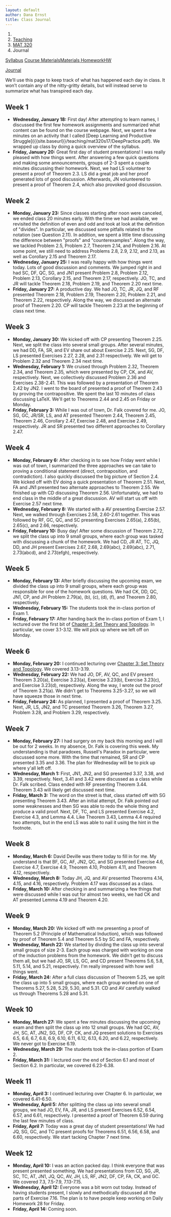 ```yaml
---
layout: default
author: Dana Ernst
title: Class Journal
---
```


<ol class="breadcrumb">
  <li><a href="/"><i class="fa fa-home"></i></a></li>
  <li><a href="/teaching/">Teaching</a></li>
  <li><a href="/teaching/mat320s17">MAT 320</a></li>
  <li class="active">Journal</li>
</ol>

<div class="row">
<div class="col-xs-12">
<div class="btn-group btn-group-justified">
<a class="btn btn-default btn-success" href="{{site.baseurl}}/teaching/mat320s17/syllabus/">Syllabus</a>

<a class="btn btn-default btn-primary" href="{{site.baseurl}}/teaching/mat320s17/materials/">
<span class="hidden-xs">Course Materials</span><span class="visible-xs">Materials</span>
</a>

<a class="btn btn-default btn-warning" href="{{site.baseurl}}/teaching/mat320s17/homework/">
<span class="hidden-xs">Homework</span><span class="visible-xs">HW</span>
</a>

<a class="btn btn-default btn-info" href="{{site.baseurl}}/teaching/mat320s17/journal/">Journal</a>
</div>
</div>
</div>

<p style="margin-top:10px;">
We’ll use this page to keep track of what has happened each day in class. It won’t contain any of the nitty-gritty details, but will instead serve to summarize what has transpired each day.
</p>

## Week 1 ##

<ul class="fa-ul">
  <li><i class="fa-li fa fa-calendar-check-o"></i><b>Wednesday, January 18:</b> First day!  After attempting to learn names, I discussed the first few homework assignments and summarized what content can be found on the course webpage. Next, we spent a few minutes on an activity that I called [Deep Learning and Productive Struggle]({{site.baseurl}}/teaching/mat320s17/DeepPractice.pdf). We wrapped up class by doing a quick overview of the syllabus.</li>
  <li><i class="fa-li fa fa-calendar-check-o"></i><b>Friday, January 20:</b> Great first day of student presentations!  I was really pleased with how things went.  After answering a few quick questions and making some announcements, groups of 2-3 spent a couple minutes discussing their homework.  Next, we had LS volunteer to present a proof of Theorem 2.3.  LS did a great job and her proof generated lots of good discussion.  Afterwards, JN volunteered to present a proof of Theorem 2.4, which also provoked good discussion.</li>
</ul>

## Week 2 ##

<ul class="fa-ul">
  <li><i class="fa-li fa fa-calendar-check-o"></i><b>Monday, January 23:</b> Since classes starting after noon were canceled, we ended class 20 minutes early.  With the time we had available, we revisited the definition of even and odd and took at look at the definition of "divides".  In particular, we discussed some pitfalls related to the notation (see Question 2.11).  In addition, we spent a little time discussing the difference between "proofs" and "counterexamples".  Along the way, we tackled Problem 2.5, Problem 2.7, Theorem 2.14, and Problem 2.16.  At some point, we still need to address Problems 2.8, 2.9, 2.12, and 2.13, as well as Corollary 2.15 and Theorem 2.17.</li>
  <li><i class="fa-li fa fa-calendar-check-o"></i><b>Wednesday, January 25:</b> I was really happy with how things went today.  Lots of good discussion and comments.  We jumped right in and had SC, DF, QC, SG, and JN1 present Problem 2.8, Problem 2.12, Problem 2.13, Corollary 2.15, and Theorem 2.17, respectively.  JO, TC, and JR will tackle Theorem 2.18, Problem 2.19, and Theorem 2.20 next time.</li>
  <li><i class="fa-li fa fa-calendar-check-o"></i><b>Friday, January 27:</b> A productive day.  We had JO, TC, JR, JQ, and RF presented Theorem 2.18, Problem 2.19, Theorem 2.20, Problem 2.21, and Theorem 2.22, respectively.  Along the way, we discussed an alternate proof of Theorem 2.20.  CP will tackle Theorem 2.23 at the beginning of class next time.</li>
</ul>

## Week 3 ##

<ul class="fa-ul">
  <li><i class="fa-li fa fa-calendar-check-o"></i><b>Monday, January 30:</b> We kicked off with CP presenting Theorem 2.25.  Next, we split the class into several small groups.  After several minutes, we had DD, FA, SR, and EV share out about Exercise 2.25.  Next, SG, DF, LS presented Exercises 2.27, 2.28, and 2.31 respectively.  We will get to Problem 2.32 and Theorem 2.34 next time.</li>
  <li><i class="fa-li fa fa-calendar-check-o"></i><b>Wednesday, February 1:</b> We cruised through Problem 2.32, Theorem 2.34, and Theorem 2.35, which were presented by CP, CK, and AV, respectively.  Next, we collectively discussed Problem 2.36 and Exercises 2.38-2.41. This was followed by a presentation of Theorem 2.42 by JN2. I went to the board of presented a proof of Theorem 2.43 by proving the contrapositive.  We spent the last 10 minutes of class discussing LaTeX.  We'll get to Theorems 2.44 and 2.45 on Friday or Monday.</li>
  <li><i class="fa-li fa fa-calendar-check-o"></i><b>Friday, February 3:</b> While I was out of town, Dr. Falk covered for me. JO, SG, GC, JR/SR, LS, and AT presented Theorem 2.44, Theorem 2.45, Theorem 2.46, Corollary 2.47, Exercise 2.48, and Exercise 2.49, respectively.  JR and SR presented two different approaches to Corollary 2.47.</li>
</ul>

## Week 4 ##

<ul class="fa-ul">
  <li><i class="fa-li fa fa-calendar-check-o"></i><b>Monday, February 6:</b> After checking in to see how Friday went while I was out of town, I summarized the three approaches we can take to proving a conditional statement (direct, contraposition, and contradiction). I also quickly discussed the big picture of Section 2.4.  We kicked off with EV doing a quick presentation of Theorem 2.51.  Next, FA and JN1 presented two alternate approaches to Theorem 2.55.  We finished up with CD discussing Theorem 2.56.  Unfortunately, we had to end class in the middle of a great discussion.  AV will start us off with Exercise 2.57 next time.</li>
  <li><i class="fa-li fa fa-calendar-check-o"></i><b>Wednesday, February 8:</b> We started with a AV presenting Exercise 2.57.  Next, we walked through Exercises 2.58, 2.60-2.61 together.  This was followed by RF, GC, QC, and SC presenting Exercises 2.65(a), 2.65(b), 2.65(c), and 2.66, respectively.</li>
  <li><i class="fa-li fa fa-calendar-check-o"></i><b>Friday, February 10:</b> Busy day! After some discussion of Theorem 2.72, we split the class up into 9 small groups, where each group was tasked with discussing a chunk of the homework.  We had CD, JR AT, TC, JQ, DD, and JH present Exercises 2.67, 2.68, 2.69(abc), 2.69(abc), 2.71, 2.73(abcd), and 2.73(efgh), respectively.</li>
</ul>

## Week 5 ##

<ul class="fa-ul">
  <li><i class="fa-li fa fa-calendar-check-o"></i><b>Monday, February 13:</b> After briefly discussing the upcoming exam, we divided the class up into 9 small groups, where each group was responsible for one of the homework questions.  We had CK, DD, QC, JN1, CP, and JH Problem 2.79(a), (b), (c), (d), (f), and Theorem 2.80, respectively.</li>
  <li><i class="fa-li fa fa-calendar-check-o"></i><b>Wednesday, February 15:</b> The students took the in-class portion of Exam 1.</li>
  <li><i class="fa-li fa fa-calendar-check-o"></i><b>Friday, February 17:</b> After handing back the in-class portion of Exam 1, I lectured over the first bit of <a href="{{site.baseurl}}/teaching/mat320s17/IntroSetTheoryTopology.pdf">Chapter 3: Set Theory and Topology</a>. In particular, we cover 3.1-3.12. We will pick up where we left off on Monday.</li>
</ul>

## Week 6 ##

<ul class="fa-ul">
  <li><i class="fa-li fa fa-calendar-check-o"></i><b>Monday, February 20:</b> I continued lecturing over <a href="{{site.baseurl}}/teaching/mat320s17/IntroSetTheoryTopology.pdf">Chapter 3: Set Theory and Topology</a>.  We covered 3.13-3.19.</li>
  <li><i class="fa-li fa fa-calendar-check-o"></i><b>Wednesday, February 22:</b> We had JO, DF, AV, QC, and EV present Theorem 3.20(a), Exercise 3.23(a), Exercise 3.23(b), Exercise 3.23(c), and Exercise 3.23(d), respectively.  Along the way, I wrote out the proof of Theorem 3.21(a). We didn't get to Theorems 3.25-3.27, so we will have squeeze those in next time.</li>
  <li><i class="fa-li fa fa-calendar-check-o"></i><b>Friday, February 24:</b> As planned, I presented a proof of Theorem 3.25. Next, JR, LS, JN2, and TC presented Theorem 3.26, Theorem 3.27, Problem 3.28, and Problem 3.29, respectively.</li>
</ul>

## Week 7 ##

<ul class="fa-ul">
  <li><i class="fa-li fa fa-calendar-check-o"></i><b>Monday, February 27:</b> I had surgery on my back this morning and I will be out for 2 weeks.  In my absence, Dr. Falk is covering this week.  My understanding is that paradoxes, Russell's Paradox in particular, were discussed some more.  With the time that remained, SR and CP presented 3.35 and 3.36.  The plan for Wednesday will be to pick up where y'all left off.</li>
  <li><i class="fa-li fa fa-calendar-check-o"></i><b>Wednesday, March 1:</b> First, JN1, JN2, and SG presented 3.37, 3.38, and 3.39, respectively. Next, 3.41 and 3.42 were discussed as a class while Dr. Falk scribed. Class ended with RF presenting Theorem 3.44. Theorem 3.43 will likely get discussed next time.</li>
  <li><i class="fa-li fa fa-calendar-check-o"></i><b>Friday, March 3:</b> The word on the street is that, class started off with SG presenting Theorem 3.43.  After an initial attempt, Dr. Falk pointed out some weaknesses and then SG was able to redo the whole thing and produce a valid proof. Next, DF, TC, and LS presented Exercise 4.2, Exercise 4.3, and Lemma 4.4.  Like Theorem 3.43, Lemma 4.4 required two attempts, but in the end LS was able to nail it using the hint in the footnote.</li>
</ul>

## Week 8 ##

<ul class="fa-ul">
  <li><i class="fa-li fa fa-calendar-check-o"></i><b>Monday, March 6:</b> David Deville was there today to fill in for me. My understand is that BF, GC, AF, JN2, QC, and SG presented Exercise 4.6, Exercise 4.7, Exercise 4.9, Theorem 4.10, Problem 4.11, and Theorem 4.12, respectively.</li>
  <li><i class="fa-li fa fa-calendar-check-o"></i><b>Wednesday, March 8:</b> Today JH, JQ, and AV presented Theorems 4.14, 4.15, and 4.16, respectively. Problem 4.17 was discussed as a class.</li>
  <li><i class="fa-li fa fa-calendar-check-o"></i><b>Friday, March 10:</b> After checking in and summarizing a few things that were discussed while I was out for almost two weeks, we had CK and AT presented Lemma 4.19 and Theorem 4.20.</li>
</ul>

## Week 9 ##

<ul class="fa-ul">
  <li><i class="fa-li fa fa-calendar-check-o"></i><b>Monday, March 20:</b> We kicked off with me presenting a proof of Theorem 5.2 (Principle of Mathematical Induction), which was followed by proof of Theorem 5.4 and Theorem 5.5 by SC and FA, respectively.</li>
  <li><i class="fa-li fa fa-calendar-check-o"></i><b>Wednesday, March 22:</b> We started by dividing the class up into several small groups of size 2-3.  Each group was charged with working on one of the induction problems from the homework.  We didn't get to discuss them all, but we had JO, SR, LS, GC, and CD present Theorems 5.6, 5.8, 5.11, 5.14, and 5.21, respectively. I'm really impressed with how well things went.</li>
  <li><i class="fa-li fa fa-calendar-check-o"></i><b>Friday, March 24:</b> After a full class discussion of Theorem 5.25, we split the class up into 5 small groups, where each group worked on one of Theorems 5.27, 5.28, 5.29, 5.30, and 5.31. CD and AV carefully walked us through Theorems 5.28 and 5.31.</li>
</ul>

## Week 10 ##

<ul class="fa-ul">
  <li><i class="fa-li fa fa-calendar-check-o"></i><b>Monday, March 27:</b> We spent a few minutes discussing the upcoming exam and then split the class up into 12 small groups.  We had QC, AV, JH, SC, AT, JN2, SG, DF, CP, CK, and JQ present solutions to Exercises 6.5, 6.6, 6.7, 6.8, 6.9, 6.10, 6.11, 6.12, 6.13, 6.20, and 6.22, respectively.  We never got to Exercise 6.19.</li>
  <li><i class="fa-li fa fa-calendar-check-o"></i><b>Wednesday, March 29:</b> The students took the in-class portion of Exam 2.</li>
  <li><i class="fa-li fa fa-calendar-check-o"></i><b>Friday, March 31:</b> I lectured over the end of Section 6.1 and most of Section 6.2.  In particular, we covered 6.23-6.38.</li>
</ul>

## Week 11 ##

<ul class="fa-ul">
  <li><i class="fa-li fa fa-calendar-check-o"></i><b>Monday, April 3:</b> I continued lecturing over Chapter 6.  In particular, we covered 6.41-6.50.</li>
  <li><i class="fa-li fa fa-calendar-check-o"></i><b>Wednesday, April 5:</b> After splitting the class up into several small groups, we had JO, EV, FA, JR, and LS present Exercises 6.52, 6.54, 6.57, and 6.61, respectively. I presented a proof of Theorem 6.59 during the last few minutes of class.</li>
  <li><i class="fa-li fa fa-calendar-check-o"></i><b>Friday, April 7:</b> Today was a great day of student presentations! We had JQ, SG, GC, and TC present proofs for Theorems 6.51, 6.56, 6.58, and 6.60, respectively.  We start tacking Chapter 7 next time.</li>
</ul>

## Week 12 ##

<ul class="fa-ul">
  <li><i class="fa-li fa fa-calendar-check-o"></i><b>Monday, April 10:</b> I was an action packed day.  I think everyone that was present presented something.  We had presentations from CD, SG, JR, SC, TC, AT, JN1, JQ, QC, AV, JH, LS, RF, JN2, DF, CP, FA, CK, and GC.  We covered 7.3, 7.5-7.9, 7.13-7.15.</li>
  <li><i class="fa-li fa fa-calendar-check-o"></i><b>Wednesday, April 12:</b> Everyone was a bit worn out today.  Instead of having students present, I slowly and methodically discussed all the parts of Exercise 7.16.  The plan is to have people keep working on Daily Homework 28 for Friday.</li>
  <li><i class="fa-li fa fa-calendar-check-o"></i><b>Friday, April 14:</b> Coming soon.</li>
</ul>
